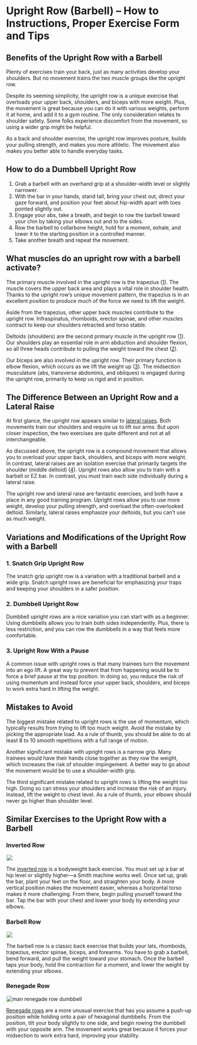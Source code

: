 # Upright Row (Barbell) – How to Instructions, Proper Exercise Form and Tips

## Benefits of the Upright Row with a Barbell 

Plenty of exercises train your back, just as many activities develop your shoulders. But no movement trains the two muscle groups like the upright row.

Despite its seeming simplicity, the upright row is a unique exercise that overloads your upper back, shoulders, and biceps with more weight. Plus, the movement is great because you can do it with various weights, perform it at home, and add it to a gym routine. The only consideration relates to shoulder safety. Some folks experience discomfort from the movement, so using a wider grip might be helpful.

As a back and shoulder exercise, the upright row improves posture, builds your pulling strength, and makes you more athletic. The movement also makes you better able to handle everyday tasks.

## How to do a Dumbbell Upright Row

  1. Grab a barbell with an overhand grip at a shoulder-width level or slightly narrower.
  2. With the bar in your hands, stand tall, bring your chest out, direct your gaze forward, and position your feet about hip-width apart with toes pointed slightly out.
  3. Engage your abs, take a breath, and begin to row the barbell toward your chin by taking your elbows out and to the sides.
  4. Row the barbell to collarbone height, hold for a moment, exhale, and lower it to the starting position in a controlled manner.
  5. Take another breath and repeat the movement.

## What muscles do an upright row with a barbell activate?

The primary muscle involved in the upright row is the trapezius ([1](https://pubmed.ncbi.nlm.nih.gov/22362088/)). The muscle covers the upper back area and plays a vital role in shoulder health. Thanks to the upright row’s unique movement pattern, the trapezius is in an excellent position to produce much of the force we need to lift the weight.

Aside from the trapezius, other upper back muscles contribute to the upright row. Infraspinatus, rhomboids, erector spinae, and other muscles contract to keep our shoulders retracted and torso stable.

Deltoids (shoulders) are the second primary muscle in the upright row ([1](https://pubmed.ncbi.nlm.nih.gov/22362088/)). Our shoulders play an essential role in arm abduction and shoulder flexion, so all three heads contribute to pulling the weight toward the chest ([2](https://www.physio-pedia.com/Deltoid)).

Our biceps are also involved in the upright row. Their primary function is elbow flexion, which occurs as we lift the weight up ([3](https://www.physio-pedia.com/Biceps_brachii)). The midsection musculature (abs, transverse abdominis, and obliques) is engaged during the upright row, primarily to keep us rigid and in position.

## The Difference Between an Upright Row and a Lateral Raise

At first glance, the upright row appears similar to [lateral raises](https://www.hevyapp.com/exercises/how-to-lateral-raise-dumbbell/). Both movements train our shoulders and require us to lift our arms. But upon closer inspection, the two exercises are quite different and not at all interchangeable. 

As discussed above, the upright row is a compound movement that allows you to overload your upper back, shoulders, and biceps with more weight. In contrast, lateral raises are an isolation exercise that primarily targets the shoulder (middle deltoid) ([4](https://www.ncbi.nlm.nih.gov/pmc/articles/PMC7503819/)). Upright rows also allow you to train with a barbell or EZ bar. In contrast, you must train each side individually during a lateral raise.

The upright row and lateral raise are fantastic exercises, and both have a place in any good training program. Upright rows allow you to use more weight, develop your pulling strength, and overload the often-overlooked deltoid. Similarly, lateral raises emphasize your deltoids, but you can’t use as much weight. 

## Variations and Modifications of the Upright Row with a Barbell

### 1\. Snatch Grip Upright Row

The snatch grip upright row is a variation with a traditional barbell and a wide grip. Snatch upright rows are beneficial for emphasizing your traps and keeping your shoulders in a safer position.

### 2\. Dumbbell Upright Row

Dumbbell upright rows are a nice variation you can start with as a beginner. Using dumbbells allows you to train both sides independently. Plus, there is less restriction, and you can row the dumbbells in a way that feels more comfortable.

### 3\. Upright Row With a Pause

A common issue with upright rows is that many trainees turn the movement into an ego lift. A great way to prevent that from happening would be to force a brief pause at the top position. In doing so, you reduce the risk of using momentum and instead force your upper back, shoulders, and biceps to work extra hard in lifting the weight.

## Mistakes to Avoid

The biggest mistake related to upright rows is the use of momentum, which typically results from trying to lift too much weight. Avoid the mistake by picking the appropriate load. As a rule of thumb, you should be able to do at least 8 to 10 smooth repetitions with a full range of motion.

Another significant mistake with upright rows is a narrow grip. Many trainees would have their hands close together as they row the weight, which increases the risk of shoulder impingement. A better way to go about the movement would be to use a shoulder-width grip.

The third significant mistake related to upright rows is lifting the weight too high. Doing so can stress your shoulders and increase the risk of an injury. Instead, lift the weight to chest level. As a rule of thumb, your elbows should never go higher than shoulder level.

## Similar Exercises to the Upright Row with a Barbell

### Inverted Row

![](data:image/gif;base64,R0lGODlhAQABAAAAACH5BAEKAAEALAAAAAABAAEAAAICTAEAOw==)![](https://www.hevyapp.com/wp-content/uploads/DSC04217-1-1024x683.jpg)

The [inverted row](https://www.hevyapp.com/exercises/how-to-inverted-row/) is a bodyweight back exercise. You must set up a bar at hip level or slightly higher––a Smith machine works well. Once set up, grab the bar, plant your feet on the floor, and straighten your body. A more vertical position makes the movement easier, whereas a horizontal torso makes it more challenging. From there, begin pulling yourself toward the bar. Tap the bar with your chest and lower your body by extending your elbows.

### Barbell Row

![](data:image/gif;base64,R0lGODlhAQABAAAAACH5BAEKAAEALAAAAAABAAEAAAICTAEAOw==)![](https://www.hevyapp.com/wp-content/uploads/DSC03741-1024x607.jpg)

The barbell row is a classic back exercise that builds your lats, rhomboids, trapezius, erector spinae, biceps, and forearms. You have to grab a barbell, bend forward, and pull the weight toward your stomach. Once the barbell taps your body, hold the contraction for a moment, and lower the weight by extending your elbows.

### Renegade Row

![man renegade row dumbbell](data:image/gif;base64,R0lGODlhAQABAAAAACH5BAEKAAEALAAAAAABAAEAAAICTAEAOw==)![man renegade row dumbbell](https://www.hevyapp.com/wp-content/uploads/DSC03430-edited-1024x576.jpg)

[Renegade rows](https://www.hevyapp.com/exercises/how-to-renegade-row/) are a more unusual exercise that has you assume a push-up position while holding onto a pair of hexagonal dumbbells. From the position, tilt your body slightly to one side, and begin rowing the dumbbell with your opposite arm. The movement works great because it forces your midsection to work extra hard, improving your stability.